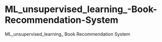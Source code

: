 # ML_unsupervised_learning_-Book-Recommendation-System
ML_unsupervised_learning_ Book Recommendation System
